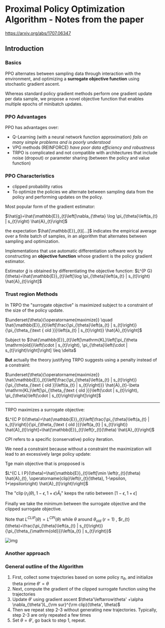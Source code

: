 # Proximal Policy Optimization Algorithm - Notes from the paper
https://arxiv.org/abs/1707.06347

## Introduction
### Basics
PPO alternates between sampling data through interaction with the environment, and optimizing a **surrogate objective function** using stochastic gradient ascent.

Whereas standard policy gradient methods perform one gradient update per data sample, we propose a novel objective function that enables multiple epochs of minibatch updates.

### PPO Advantages

PPO has advantages over:
* Q-Learning (with a neural network function approximation) *fails on many simple problems and is poorly understood*
* VPG methods (REINFORCE) *have poor data efficiency  and robustness*
* TRPO is complicated and not compatible with architectures that include noise (dropout) or parameter sharing (between the policy and  value function)

### PPO Characteristics
* clipped probability ratios
* To optimize the policies we alternate between sampling data from the policy and performing updates on the policy.

Most popular form of the gradient estimator:

$\hat{g}=\hat{\mathbb{E}}_{t}\left[\nabla_{\theta} \log \pi_{\theta}\left(a_{t} | s_{t}\right) \hat{A}_{t}\right]$

the expectation $\hat{\mathbb{E}}_{t}[...]$ indicates the empirical average over a finite batch of samples, in an algorithm that alternates between sampling and optimization.

Implementations that use automatic differentiation software work by constructing an **objective function** whose gradient is the policy gradient estimator.

Estimator $\hat{g}$ is obtained by differentiating the objective function: $L^{P G}(\theta)=\hat{\mathbb{E}}_{t}\left[\log \pi_{\theta}\left(a_{t} | s_{t}\right) \hat{A}_{t}\right]$

### Trust region Methods

In TRPO the "surrogate objective" is maximized subject to a constraint of the size of the policy update.

$\underset{\theta}{\operatorname{maximize}} \quad \hat{\mathbb{E}}_{t}\left[\frac{\pi_{\theta}\left(a_{t} | s_{t}\right)}{\pi_{\theta_{\text { old }}}\left(a_{t} | s_{t}\right)} \hat{A}_{t}\right]$

Subject to $\hat{\mathbb{E}}_{t}\left[\mathrm{KL}\left[\pi_{\theta \mathrm{old}}\left(\cdot | s_{t}\right), \pi_{\theta}\left(\cdot | s_{t}\right)\right]\right] \leq \delta$

**But** actually the theory justifying TRPO suggests using a penalty instead of a constraint:

$\underset{\theta}{\operatorname{maximize}} \hat{\mathbb{E}}_{t}\left[\frac{\pi_{\theta}\left(a_{t} | s_{t}\right)}{\pi_{\theta_{\text { old }}\left(a_{t} | s_{t}\right)}} \hat{A}_{t}-\beta \mathrm{KL}\left[\pi_{\theta_{\text { old }}}\left(\cdot | s_{t}\right), \pi_{\theta}\left(\cdot | s_{t}\right)\right]\right]$
***
TRPO maximizes a surrogate objective:

$L^{C P I}(\theta)=\hat{\mathbb{E}}_{t}\left[\frac{\pi_{\theta}\left(a_{t} | s_{t}\right)}{\pi_{\theta_{\text { old }}}\left(a_{t} | s_{t}\right)} \hat{A}_{t}\right]=\hat{\mathbb{E}}_{t}\left[r_{t}(\theta) \hat{A}_{t}\right]$

CPI refers to a specific (conservative) policy iteration.

We need a constraint because without a constraint the maximization will lead to an excessively large policy update:

Tge main objective that is propposed is

$L^{C L I P}(\theta)=\hat{\mathbb{E}}_{t}\left[\min \left(r_{t}(\theta) \hat{A}_{t}, \operatorname{clip}\left(r_{t}(\theta), 1-\epsilon, 1+\epsilon\right) \hat{A}_{t}\right)\right]$

The "$\operatorname{clip}\left(r_{t}(\theta), 1-\epsilon, 1+\epsilon\right) \hat{A}_{t}$" keeps the ratio between $[1-\epsilon, 1+\epsilon]$

Finally we take the minimum between the surrogate objective and the clipped surrogate objective.

Note  that $L^{C L I P}(\theta)=L^{C P I}(\theta)$ while $\theta$  around $\theta_{old}$ ($r=1$) , $r_{t}(\theta)=\frac{\pi_{\theta}\left(a_{t} | s_{t}\right)}{\pi_{\theta_{\mathrm{old}}}\left(a_{t} | s_{t}\right)}$

![img](https://cdn.mathpix.com/snip/images/rOE0Qk0X01GdUDxYH2S7m0WQ4dzMcWeJS4D9ZMEi8nU.original.fullsize.png)

### Another approach


### General outline of the Algorithm

1. First, collect some trajectories based on some policy $\pi_\theta$​, and initialize theta prime $\theta'=\theta$
2. Next, compute the gradient of the clipped surrogate function using the trajectories
3. Update $\theta'$ using gradient ascent $\theta'\leftarrow\theta' +\alpha \nabla_{\theta'}L_{\rm sur}^{\rm clip}(\theta', \theta)$
4. Then we repeat step 2-3 without generating new trajectories. Typically, step 2-3 are only repeated a few times
5. Set $\theta=\theta'$, go back to step 1, repeat.
